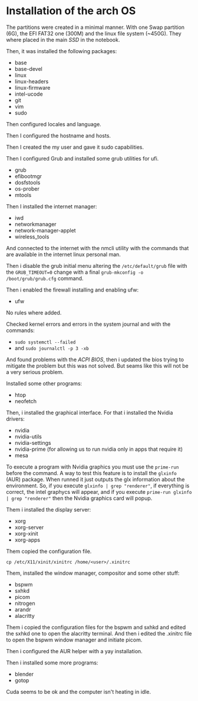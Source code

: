 # Installation of the arch OS
The partitions  were created in a minimal manner. With one Swap partition (6G), the EFI FAT32 one (300M) and the linux file system (~450G). They where placed in the main *SSD* in the notebook.

Then, it was installed the following packages:
- base
- base-devel
- linux
- linux-headers
- linux-firmware
- intel-ucode
- git
- vim
- sudo

Then configured locales and language.

Then I configured the hostname and hosts.

Then I created the my user and gave it sudo capabilities.

Then I configured Grub and installed some grub utilities for ufi.
- grub
- efibootmgr
- dosfstools
- os-prober
- mtools

Then I installed the internet manager:
- iwd
- networkmanager
- network-manager-applet
- wireless_tools

And connected to the internet with the nmcli utility with the commands that are available in the internet linux personal man.

Then i disable the grub initial menu altering the `/etc/default/grub` file with the `GRUB_TIMEOUT=0` change with a final `grub-mkconfig -o /boot/grub/grub.cfg` command.

Then i enabled the firewall installing and enabling ufw:
- ufw

No rules where added.

Checked kernel errors and errors in the system journal and with the commands:

- `sudo systemctl --failed`
- and `sudo journalctl -p 3 -xb`

And found problems with the *ACPI BIOS*, then i updated the bios trying to mitigate the problem but this was not solved. But seams like this will not be a very serious problem.

Installed some other programs:
- htop
- neofetch

Then, i installed the graphical interface. For that i installed the Nvidia drivers:
- nvidia
- nvidia-utils
- nvidia-settings
- nvidia-prime (for allowing us to run nvidia only in apps that require it)
- mesa

To execute a program with Nvidia graphics you must use the `prime-run` before the command. A way to test this feature is to install the `glxinfo` (AUR) package. When runned it just outputs the glx information about the environment. So, if you execute `glxinfo | grep "renderer"`, if everything is correct, the intel graphycs will appear, and if you execute `prime-run glxinfo | grep "renderer"` then the Nvidia graphics card will popup.

Them i installed the display server:
- xorg
- xorg-server
- xorg-xinit
- xorg-apps

Them copied the configuration file.

`cp /etc/X11/xinit/xinitrc /home/<user>/.xinitrc`

Them, installed the window manager, compositor and some other stuff:
- bspwm
- sxhkd
- picom
- nitrogen
- arandr
- alacritty

Them i copied the configuration files for the bspwm and sxhkd and edited the sxhkd one to open the alacritty terminal. And then i edited the .xinitrc file to open the bspwm window manager and initiate picom.

Then i configured the AUR helper with a yay installation.


Then i installed some more programs:
- blender
- gotop

Cuda seems to be ok and the computer isn't heating in idle.




